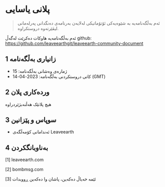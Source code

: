 # پلانی یاسایی

>ئەم بەڵگەنامەیە بە شێوەیەکی ئۆتۆماتیکی لەلایەن بەرنامەی دەنگدانی پەرلەمانی لیڤێرتەوە دروستکراوە.

ئەم بەڵگەنامەیە هاوکات دەکرێت لەگەڵ github: https://github.com/leaveearthgit/leaveearth-community-document

## 1 زانیاری بەڵگەنامە

- ژمارەی وەشانی بەڵگەنامە: 15
- کاتی دروستکردنی بەڵگەنامە: 2023-04-14 (GMT)

## 2 وردەکاری پلان

هیچ پلانێک هەڵنەبژێردراوە

## 3 سوپاس و پێزانین
* ئەندامانی کۆمەڵگەی Leaveearth

## 4 بەناوبانگکردن
[1] leaveearth.com

[2] bombmsg.com

[3] ئێمە خەیاڵ دەکەین، پاشان وا دەکەین ڕووبدات